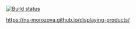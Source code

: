 [![Build status](https://ci.appveyor.com/api/projects/status/ftx4xdv9ytcgl4tv?svg=true)](https://ci.appveyor.com/project/ns-morozova/displaying-products)

https://ns-morozova.github.io/displaying-products/

